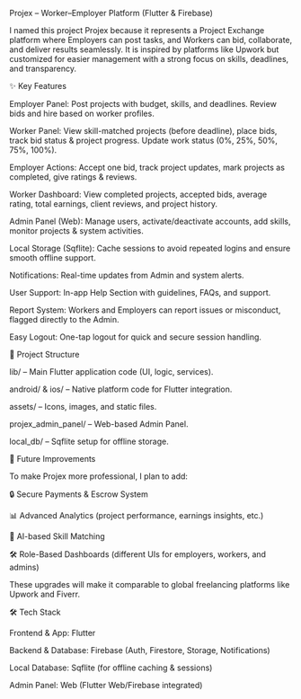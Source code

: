 Projex – Worker–Employer Platform (Flutter & Firebase)

I named this project Projex because it represents a Project Exchange platform where Employers can post tasks, and Workers can bid, collaborate, and deliver results seamlessly. It is inspired by platforms like Upwork but customized for easier management with a strong focus on skills, deadlines, and transparency.

✨ Key Features

Employer Panel: Post projects with budget, skills, and deadlines. Review bids and hire based on worker profiles.

Worker Panel: View skill-matched projects (before deadline), place bids, track bid status & project progress. Update work status (0%, 25%, 50%, 75%, 100%).

Employer Actions: Accept one bid, track project updates, mark projects as completed, give ratings & reviews.

Worker Dashboard: View completed projects, accepted bids, average rating, total earnings, client reviews, and project history.

Admin Panel (Web): Manage users, activate/deactivate accounts, add skills, monitor projects & system activities.

Local Storage (Sqflite): Cache sessions to avoid repeated logins and ensure smooth offline support.

Notifications: Real-time updates from Admin and system alerts.

User Support: In-app Help Section with guidelines, FAQs, and support.

Report System: Workers and Employers can report issues or misconduct, flagged directly to the Admin.

Easy Logout: One-tap logout for quick and secure session handling.

📂 Project Structure

lib/ – Main Flutter application code (UI, logic, services).

android/ & ios/ – Native platform code for Flutter integration.

assets/ – Icons, images, and static files.

projex_admin_panel/ – Web-based Admin Panel.

local_db/ – Sqflite setup for offline storage.

🚀 Future Improvements

To make Projex more professional, I plan to add:

🔒 Secure Payments & Escrow System

📊 Advanced Analytics (project performance, earnings insights, etc.)

🤖 AI-based Skill Matching

🛠 Role-Based Dashboards (different UIs for employers, workers, and admins)

These upgrades will make it comparable to global freelancing platforms like Upwork and Fiverr.

🛠 Tech Stack

Frontend & App: Flutter

Backend & Database: Firebase (Auth, Firestore, Storage, Notifications)

Local Database: Sqflite (for offline caching & sessions)

Admin Panel: Web (Flutter Web/Firebase integrated)